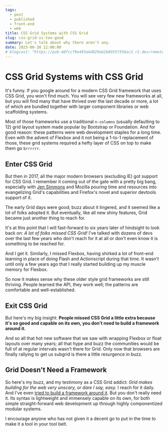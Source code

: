 ```yaml
---
tags:
  - post
  - published
  - front-end
  - web
title: CSS Grid Systems with CSS Grid
slug: css-grid-is-too-good
summary: Let's talk about why there aren't any.
date: 2023-08-30 12:00:00
# blogcast: "https://pub-40fccf9e493a4d029eb2b8955f358ac3.r2.dev/remote-leadership-takes-a-concerted-effort.mp3"
---
```


# CSS Grid Systems with CSS Grid

It's funny. If you google around for a modern CSS Grid framework that uses CSS Grid, you won't find much. You will see very few new frameworks at all, but you will find many that have thrived over the last decade or more, a lot of which are bundled together with larger component libraries or web scaffolding systems.

Most of those frameworks use a traditional `n-columns` (usually defaulting to 12) grid layout system made popular by Bootstrap or Foundation. And for good reason: these patterns were web development staples for a long time. Even with the advent of Flexbox and it not being a 1-to-1 replacement of those, these grid systems required a hefty layer of CSS on top to make them go `brrrrrr`.

## Enter CSS Grid

But then in 2017, all the major modern browsers (excluding IE) got support for CSS Grid. I remember it coming out of the gate with a pretty big bang, especially with [Jen Simmons](https://front-end.social/@jensimmons) and Mozilla pouring time and resources into evangelizing Grid's capabilities and Firefox's novel and superior devtools support of it.

The early Grid days were good; buzz about it lingered, and it seemed like a lot of folks adopted it. But eventually, like all new shiny features, Grid became just another thing to reach for.

It's at this point that I will fast-forward to six years later of hindsight to look back on: *A lot of folks missed CSS Grid!* I've talked with dozens of devs over the last few years who don't reach for it at all or don't even know it is something to be reached for.

And I get it. Similarly, I missed Flexbox, having shirked a lot of front-end learning in place of doing Flash and Actionscript during that time. It wasn't until only a few years ago that I really started building up my muscle memory for Flexbox.

So now it makes sense why these older style grid frameworks are still thriving. People learned the API, they work well; the patterns are comfortable and well-established.

## Exit CSS Grid

But here's my big insight: **People missed CSS Grid a little extra because it's so good and capable on its own, you don't need to build a framework around it.**

And so all that hot new software that we saw with wrapping Flexbox or float layouts over many years; all that hype and buzz the communities would be full of at regular intervals wasn't there for Grid. Only now that browsers are finally rallying to get us subgrid is there a little resurgence in buzz.

## Grid Doesn't Need a Framework

So here's my buzz, and my testimony as a CSS Grid addict: *Grid makes building for the web very unscary, or dare I say, easy.* I reach for it daily. And I've even [tried to build a framework around it](https://codepen.io/walpolea/pen/ExOKZVZ?editors=0100). But you don't really need it. Its syntax is lightweight and immensely capable on its own, for both simple straight-forward web development up through highly componentized modular systems.

I encourage anyone who has not given it a decent go to put in the time to make it a tool in your tool belt.